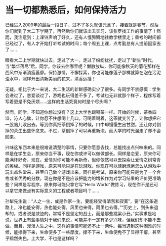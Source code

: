 # 当一切都熟悉后，如何保持活力

已经进入2009年的最后一段日子，过不了多久就该元旦了，接着就是春节，然后你们就到了大二下学期了，再然后你们就该出去实习、该张罗找工作的事情了！然而，我注意到：上课铃声响了好久，还有人慢腾腾地往教学楼里走；重考的时间都已经过了，有人才开始打听考试的时间；每个周五上课，点考勤总有人提前回家去了……
 
眼看大二上学期就快过去。走过了大一，走过了纷纷扰扰，走过了“新生”时代，当“繁华落尽”后，同学，你该去往哪里呢？懒散放纵，你可能像秋天的菊花那样在西风中渐渐消瘦萎靡。保持激情，不懈探索，你也可能像莲子那样就算在泡在污泥浊水中，照样开出清新美丽的花来，清香远播！
 
无疑，相比于大一来说，大二生活的新鲜感确实少了很多。有同学不禁感慨：学生会进过了，恋爱谈过了，游戏也玩得差不多了，考试也无非就那个样子，程序写着写着更是不免厌烦……这样的生活究竟何时是个尽头啊？
 
然而，同学，不知道你想过没有？这上大学也跟喝茶一样。开始的时候，茶香四溢，沁人心脾，让你忍不住想喝上几口。可喝着喝着，这茶就变苦了，让你想把它一股脑儿泼出去。等到你真把茶倒掉了的时候，口中却慢慢生出甘甜，还让你对倒掉的茶生出些怀念来。不过，茶倒掉了可以再重新泡，而大学的时光溜走了却不会回来。
 
兴味这东西本来是很难说清楚的事情，只要你愿意去找，总能找出点兴味来的。同样是在学生会，原来你当干事，现在你或许可以做做部长。同样是恋爱，原来你可能满怀好奇，现在，爱情对你可能不再新奇，但你依然可以去探索让爱情之树常青的奥秘。同样是游戏，原来可能只是在玩游戏，你现在可以琢磨琢磨怎么从游戏中玩出点名堂来，甚至自己做个游戏出来。同样是考试，原来你可能只是为了一个合格或者优秀的分数，现在你是不是应该把能力的增长作为对学习结果的评价更准确些？同样是写程序，原来你可能只拿它写“Hello World”做练习，现在你不是还可以拿它来做点有实际意义的工程或者项目吗？……

孙犁先生说：“人之一生，或是作家一生，要能经受得清苦和寂寞”，要“在这条道路上，冷也能安得，热也能处得，风里也来得，雨里也去得。”“历史上，到头来退却的，或者说是敛迹的，常常不是坚定的战士，而是那些跳梁小丑。”实事求是地说，世界上有些事情对于我们来说，可能并不一定有多少兴味，但我们却不能不去做。而且，漫漫人生之中，这样的事情可能还不止一两件。每当遇到这种困难的时候，能撑得下来，生命便多了一些厚度。撑不下来，生命便免不了显得干瘪，甚至乎黯然失色。上大学，不也是这样吗？
